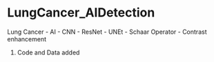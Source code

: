 # LungCancer_AIDetection
Lung Cancer - AI - CNN - ResNet - UNEt - Schaar Operator - Contrast enhancement 
1. Code and Data added
